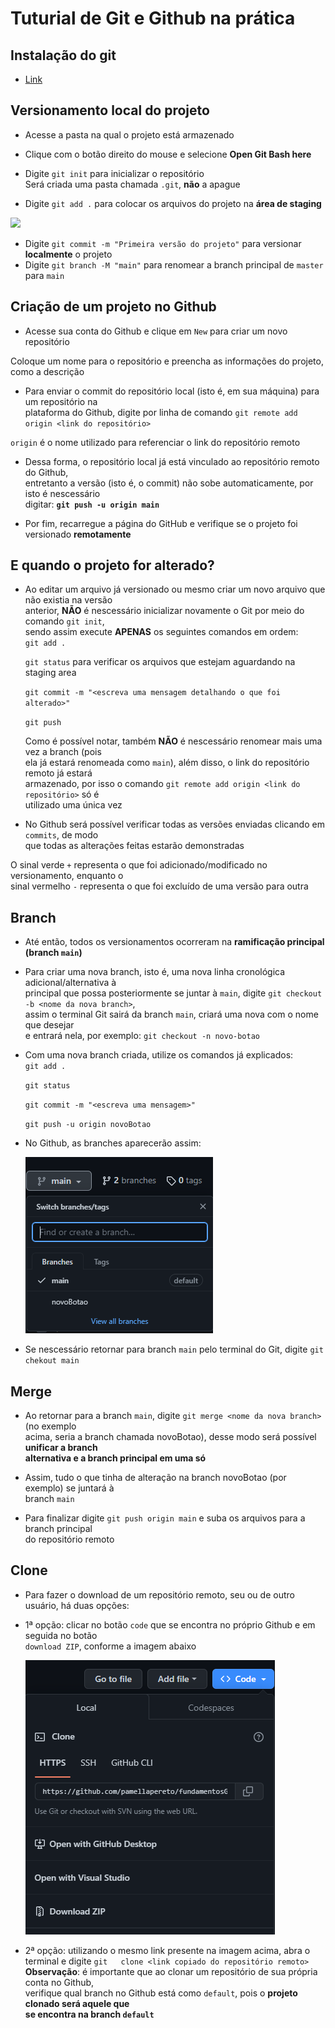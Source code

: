 # Tuturial de Git e Github na prática                   

## Instalação do git
* [Link](https://git-scm.com/downloads)
  
## Versionamento local do projeto
* Acesse a pasta na qual o projeto está armazenado
* Clique com o botão direito do mouse e selecione **Open Git Bash here**
* Digite `git init` para inicializar o repositório  
  Será criada uma pasta chamada `.git`, **não** a apague

* Digite `git add .` para colocar os arquivos do projeto na **área de staging**  
<img src="https://i1.wp.com/www.markus-gattol.name/misc/mm/si/content/git_git_add.png">  

* Digite `git commit -m "Primeira versão do projeto"` para versionar **localmente** o projeto  
* Digite `git branch -M "main"` para renomear a branch principal de `master` para `main`  
  
## Criação de um projeto no Github
* Acesse sua conta do Github e clique em `New` para criar um novo repositório
  
Coloque um nome para o repositório e preencha as informações do projeto, como a descrição
* Para enviar o commit do repositório local (isto é, em sua máquina) para um repositório na  
  plataforma do Github, digite por linha de comando `git remote add origin <link do
  repositório>` 

`origin` é o nome utilizado para referenciar o link do repositório remoto

* Dessa forma, o repositório local já está vinculado ao repositório remoto do Github,  
entretanto a versão (isto é, o commit) não sobe automaticamente, por isto é nescessário  
digitar: **`git push -u origin main`**

* Por fim, recarregue a página do GitHub e verifique se o projeto foi versionado
**remotamente**

## E quando o projeto for alterado? 

* Ao editar um arquivo já versionado ou mesmo criar um novo arquivo que não existia na versão  
anterior, **NÃO** é nescessário inicializar novamente o Git por meio do comando `git init`,  
sendo assim execute **APENAS** os seguintes comandos em ordem:  
    `git add .`

    `git status` para verificar os arquivos que estejam aguardando na staging area

    `git commit -m "<escreva uma mensagem detalhando o que foi alterado>"`

    `git push`

    Como é possível notar, também **NÃO** é nescessário renomear mais uma vez a branch (pois  
    ela já estará renomeada como `main`), além disso, o link do repositório remoto já estará  
    armazenado, por isso o comando `git remote add origin <link do repositório>` só é  
    utilizado uma única vez

* No Github será possível verificar todas as versões enviadas clicando em `commits`, de modo  
que todas as alterações feitas estarão demonstradas

O sinal verde `+` representa o que foi adicionado/modificado no versionamento, enquanto o  
sinal vermelho `-` representa o que foi excluído de uma versão para outra

## Branch 

* Até então, todos os versionamentos ocorreram  na **ramificação principal (branch `main`)**
  
* Para criar uma nova branch, isto é, uma nova linha cronológica adicional/alternativa à  
principal que possa posteriormente se juntar à `main`, digite `git checkout -b <nome da nova branch>`,  
assim o terminal Git sairá da branch `main`, criará uma nova com o nome que desejar   
e entrará nela, por exemplo: `git checkout -n novo-botao`  
* Com uma nova branch criada, utilize os comandos já explicados:  
    `git add .`   

    `git status`  

    `git commit -m "<escreva uma mensagem>"`  

    `git push -u origin novoBotao`  

* No Github, as branches aparecerão assim:  
  
    <img src="img/imgBranch.PNG">  

* Se nescessário retornar para branch `main` pelo terminal do Git, digite `git chekout main`

## Merge

* Ao retornar para a branch `main`, digite `git merge <nome da nova branch>` (no exemplo  
acima, seria a branch chamada novoBotao), desse modo será possível **unificar a branch  
alternativa e a branch principal em uma só**  

* Assim, tudo o que tinha de alteração na branch novoBotao (por exemplo) se juntará à  
branch `main`  

* Para finalizar digite `git push origin main` e suba os arquivos para a branch principal  
do repositório remoto

## Clone

* Para fazer o download de um repositório remoto, seu ou de outro usuário, há duas opções:  
* 1ª opção: clicar no botão `code` que se encontra no próprio Github e em seguida no botão  
`download ZIP`, conforme a imagem abaixo  

  <img src="img/imgClone.PNG">  

* 2ª opção: utilizando o mesmo link presente na imagem acima, abra o terminal e digite `git  
clone <link copiado do repositório remoto>`  
**Observação**: é importante que ao clonar um repositório de sua própria conta no Github,  
verifique qual branch no Github está como `default`, pois o **projeto clonado será aquele que  
se encontra na branch `default`**